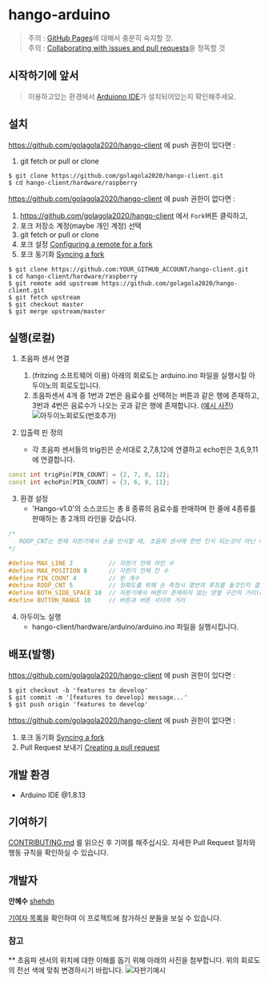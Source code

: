 # hango-arduino
> 주의 : [GitHub Pages](https://pages.github.com/)에 대해서 충분히 숙지할 것.  
주의 : [Collaborating with issues and pull requests](https://docs.github.com/en/github/collaborating-with-issues-and-pull-requests)을 정독할 것

## 시작하기에 앞서
> 이용하고있는 환경에서 [Arduiono IDE](https://www.arduino.cc/en/main/software)가 설치되어있는지 확인해주세요.

## 설치

https://github.com/golagola2020/hango-client 에 push 권한이 있다면 :  
   1. git fetch or pull or clone
```
$ git clone https://github.com/golagola2020/hango-client.git
$ cd hango-client/hardware/raspberry
```

https://github.com/golagola2020/hango-client 에 push 권한이 없다면 :  
   1. https://github.com/golagola2020/hango-client 에서 ```Fork```버튼 클릭하고,
   2. 포크 저장소 계정(maybe 개인 계정) 선택
   3. git fetch or pull or clone
   4. 포크 설정 [Configuring a remote for a fork](https://docs.github.com/en/github/collaborating-with-issues-and-pull-requests/configuring-a-remote-for-a-fork)
   5. 포크 동기화 [Syncing a fork](https://docs.github.com/en/github/collaborating-with-issues-and-pull-requests/syncing-a-fork)
```
$ git clone https://github.com:YOUR_GITHUB_ACCOUNT/hango-client.git
$ cd hango-client/hardware/raspberry
$ git remote add upstream https://github.com/golagola2020/hango-client.git
$ git fetch upstream
$ git checkout master
$ git merge upstream/master
```

## 실행(로컬)
   1. 초음파 센서 연결
      1. (fritzing 소프트웨어 이용) 아래의 회로도는 arduino.ino 파일을 실행시킬 아두이노의 회로도입니다. 
      2. 초음파센서 4개 중 1번과 2번은 음료수를 선택하는 버튼과 같은 행에 존재하고, 3번과 4번은 음료수가 나오는 곳과 같은 행에 존재합니다. ([예시 사진](#참고)) 
![아두이노회로도(번호추가)](https://user-images.githubusercontent.com/67812466/91624116-7054c480-e9d9-11ea-92f0-77129b903d9e.jpg)

   2. 입출력 핀 정의
      * 각 초음파 센서들의 trig핀은 순서대로 2,7,8,12에 연결하고 echo핀은 3,6,9,11에 연결합니다.
```cpp
const int trigPin[PIN_COUNT] = {2, 7, 8, 12};
const int echoPin[PIN_COUNT] = {3, 6, 9, 11};
```

   3. 환경 설정
      * 'Hango-v1.0'의 소스코드는 총 8 종류의 음료수를 판매하며 한 줄에 4종류를 판매하는 총 2개의 라인을 갖습니다.  
```cpp
/*
   ROOP_CNT는 현재 자판기에서 손을 인식할 때, 초음파 센서에 한번 인식 되는것이 아닌 여러번 인식해 그 횟수를 더합니다. 이때 가장 많이 센싱된 곳을 실제 측정된다고 보기 때문에 정확도가 높아집니다.
*/

#define MAX_LINE 2          // 자판기 전체 라인 수
#define MAX_POSITION 8      // 자판기 전체 칸 수
#define PIN_COUNT 4         // 핀 개수
#define ROOP_CNT 5          // 정확도를 위해 손 측정시 몇번의 루프를 돌것인지 결정(i의 최대값을 결정.)
#define BOTH_SIDE_SPACE 10  // 자판기에서 버튼이 존재하지 않는 양옆 구간의 거리(cm)
#define BUTTON_RANGE 10     // 버튼과 버튼 사이의 거리
```
   
   4. 아두이노 실행
      * hango-client/hardware/arduino/arduino.ino 파일을 실행시킵니다.
   

## 배포(발행)
https://github.com/golagola2020/hango-client 에 push 권한이 있다면 :
```
$ git checkout -b 'features to develop'
$ git commit -m '[features to develop] message...'
$ git push origin 'features to develop'
```
https://github.com/golagola2020/hango-client 에 push 권한이 없다면 :
   1. 포크 동기화 [Syncing a fork](https://docs.github.com/en/github/collaborating-with-issues-and-pull-requests/syncing-a-fork)
   2. Pull Request 보내기 [Creating a pull request](https://docs.github.com/en/github/collaborating-with-issues-and-pull-requests/creating-a-pull-request) 

## 개발 환경

   * Arduino IDE @1.8.13

## 기여하기

[CONTRIBUTING.md](https://gist.github.com/PurpleBooth/b24679402957c63ec426) 를 읽으신 후 기여를 해주십시오. 자세한 Pull Request 절차와 행동 규칙을 확인하실 수 있습니다.

## 개발자

**안혜수** [shehdn](https://github.com/suehdn)   

[기여자 목록](https://github.com/golagola2020/hango-client/graphs/contributors)을 확인하여 이 프로젝트에 참가하신 분들을 보실 수 있습니다.

### 참고 
** 초음파 센서의 위치에 대한 이해를 돕기 위해 아래의 사진을 첨부합니다. 위의 회로도의 전선 색에 맞춰 변경하시기 바랍니다. 
![자판기예시](https://user-images.githubusercontent.com/67812466/91648593-5207cb00-eaa4-11ea-8af1-d01680747228.PNG)
